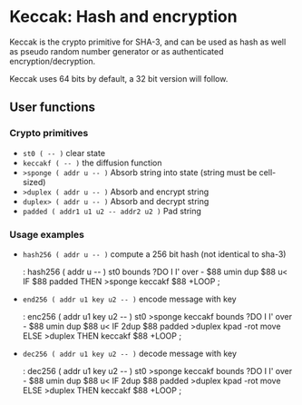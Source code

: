 # Keccak: Hash and encryption

Keccak is the crypto primitive for SHA-3, and can be used as hash as
well as pseudo random number generator or as authenticated
encryption/decryption.

Keccak uses 64 bits by default, a 32 bit version will follow.

## User functions

### Crypto primitives

+ `st0 ( -- )` clear state
+ `keccakf ( -- )` the diffusion function
+ `>sponge ( addr u -- )` Absorb string into state (string must be cell-sized)
+ `>duplex ( addr u -- )` Absorb and encrypt string
+ `duplex> ( addr u -- )` Absorb and decrypt string
+ `padded ( addr1 u1 u2 -- addr2 u2 )` Pad string

### Usage examples

+ `hash256 ( addr u -- )` compute a 256 bit hash (not identical to sha-3)

    : hash256 ( addr u -- )
        st0  bounds ?DO
            I I' over - $88 umin
            dup $88 u< IF $88 padded  THEN  >sponge
            keccakf
        $88 +LOOP ;
+ `end256 ( addr u1 key u2 -- )` encode message with key

    : enc256 ( addr u1 key u2 -- )
        st0 >sponge keccakf
        bounds ?DO
            I I' over - $88 umin
            dup $88 u< IF
                2dup $88 padded >duplex
                kpad -rot move
            ELSE  >duplex  THEN
            keccakf
        $88 +LOOP ;
+ `dec256 ( addr u1 key u2 -- )` decode message with key

    : dec256 ( addr u1 key u2 -- )
        st0 >sponge keccakf
        bounds ?DO
            I I' over - $88 umin
            dup $88 u< IF
                2dup $88 padded >duplex
                kpad -rot move
            ELSE  >duplex  THEN
            keccakf
        $88 +LOOP ;
